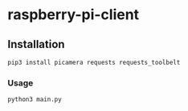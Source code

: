 # raspberry-pi-client

## Installation
```bash
pip3 install picamera requests requests_toolbelt
```

### Usage
```bash
python3 main.py
```
